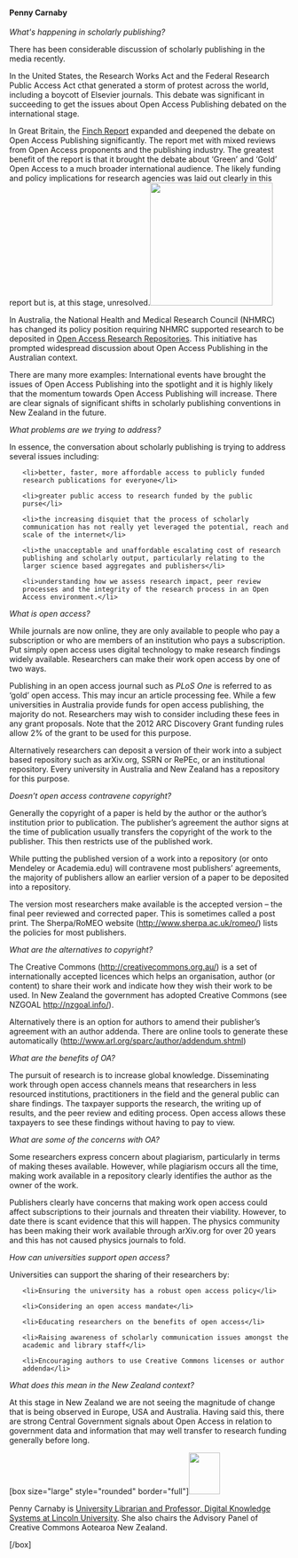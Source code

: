 <html><body><h4>Penny Carnaby</h4>

<p style="text-align:left;"><em>What's happening in scholarly publishing?</em></p>

<em></em>There has been considerable discussion of scholarly publishing in the media recently.



In the United States, the Research Works Act and the Federal Research Public Access Act cthat generated a storm of protest across the world, including a boycott of Elsevier journals. This debate was significant in succeeding to get the issues about Open Access Publishing debated on the international stage.



In Great Britain, the <a href="http://www.researchinfonet.org/wp-content/uploads/2012/06/Finch-Group-report-FINAL-VERSION.pdf">Finch Report</a> expanded and deepened the debate on Open Access Publishing significantly. The report met with mixed reviews from Open Access proponents and the publishing industry. The greatest benefit of the report is that it brought the debate about ‘Green’ and ‘Gold’ Open Access to a much broader international audience. The likely funding and policy implications for research agencies was laid out clearly in this report but is, at this stage, unresolved.<a href="http://creativecommons.org.nz/wp-content/uploads/2011/10/openaccess.jpg"><img class="alignright" title="openaccess" src="http://creativecommons.org.nz/wp-content/uploads/2011/10/openaccess.jpg" alt="" width="221" height="221"></a>



In Australia, the National Health and Medical Research Council (NHMRC) has changed its policy position requiring NHMRC supported research to be deposited in <a href="http://www.nhmrc.gov.au/media/notices/2012/revised-policy-dissemination-research-findings">Open Access Research Repositories</a>. This initiative has prompted widespread discussion about Open Access Publishing in the Australian context.



There are many more examples: International events have brought the issues of Open Access Publishing into the spotlight and it is highly likely that the momentum towards Open Access Publishing will increase. There are clear signals of significant shifts in scholarly publishing conventions in New Zealand in the future.



<em>What problems are we trying to address?</em>



In essence, the conversation about scholarly publishing is trying to address several issues including:

<ol type="I">

	<li>better, faster, more affordable access to publicly funded research publications for everyone</li>

	<li>greater public access to research funded by the public purse</li>

	<li>the increasing disquiet that the process of scholarly communication has not really yet leveraged the potential, reach and scale of the internet</li>

	<li>the unacceptable and unaffordable escalating cost of research publishing and scholarly output, particularly relating to the larger science based aggregates and publishers</li>

	<li>understanding how we assess research impact, peer review processes and the integrity of the research process in an Open Access environment.</li>

</ol>

<em>What is open access?</em>



While journals are now online, they are only available to people who pay a subscription or who are members of an institution who pays a subscription. Put simply open access uses digital technology to make research findings widely available. Researchers can make their work open access by one of two ways.



Publishing in an open access journal such as <em>PLoS One</em> is referred to as ‘gold’ open access. This may incur an article processing fee. While a few universities in Australia provide funds for open access publishing, the majority do not. Researchers may wish to consider including these fees in any grant proposals. Note that the 2012 ARC Discovery Grant funding rules allow 2% of the grant to be used for this purpose.



Alternatively researchers can deposit a version of their work into a subject based repository such as arXiv.org, SSRN or RePEc, or an institutional repository. Every university in Australia and New Zealand has a repository for this purpose.



<em>Doesn’t open access contravene copyright?</em>



Generally the copyright of a paper is held by the author or the author’s institution prior to publication. The publisher’s agreement the author signs at the time of publication usually transfers the copyright of the work to the publisher. This then restricts use of the published work.



While putting the published version of a work into a repository (or onto Mendeley or Academia.edu) will contravene most publishers’ agreements, the majority of publishers allow an earlier version of a paper to be deposited into a repository.



The version most researchers make available is the accepted version – the final peer reviewed and corrected paper. This is sometimes called a post print. The Sherpa/RoMEO website (<a href="http://www.sherpa.ac.uk/romeo/">http://www.sherpa.ac.uk/romeo/</a>) lists the policies for most publishers.

<p lang="en-NZ"><em>What are the alternatives to copyright?</em></p>

The Creative Commons (<a href="http://creativecommons.org.au/">http://creativecommons.org.au/</a>) is a set of internationally accepted licences which helps an organisation, author (or content) to share their work and indicate how they wish their work to be used. In New Zealand the government has adopted Creative Commons (see NZGOAL <a href="http://nzgoal.info/">http://nzgoal.info/</a>).



Alternatively there is an option for authors to amend their publisher’s agreement with an author addenda. There are online tools to generate these automatically (<a href="http://www.arl.org/sparc/author/addendum.shtml">http://www.arl.org/sparc/author/addendum.shtml</a>)



<em>What are the benefits of OA?</em>



The pursuit of research is to increase global knowledge. Disseminating work through open access channels means that researchers in less resourced institutions, practitioners in the field and the general public can share findings. The taxpayer supports the research, the writing up of results, and the peer review and editing process. Open access allows these taxpayers to see these findings without having to pay to view.



<em>What are some of the concerns with OA?</em>



Some researchers express concern about plagiarism, particularly in terms of making theses available. However, while plagiarism occurs all the time, making work available in a repository clearly identifies the author as the owner of the work.



Publishers clearly have concerns that making work open access could affect subscriptions to their journals and threaten their viability. However, to date there is scant evidence that this will happen. The physics community has been making their work available through arXiv.org for over 20 years and this has not caused physics journals to fold.



<em>How can universities support open access?</em>



Universities can support the sharing of their researchers by:

<ul>

	<li>Ensuring the university has a robust open access policy</li>

	<li>Considering an open access mandate</li>

	<li>Educating researchers on the benefits of open access</li>

	<li>Raising awareness of scholarly communication issues amongst the academic and library staff</li>

	<li>Encouraging authors to use Creative Commons licenses or author addenda</li>

</ul>

<em>What does this mean in the New Zealand context?</em>



At this stage in New Zealand we are not seeing the magnitude of change that is being observed in Europe, USA and Australia. Having said this, there are strong Central Government signals about Open Access in relation to government data and information that may well transfer to research funding generally before long.



[box size="large" style="rounded" border="full"]<strong><a href="http://creativecommons.org.nz/wp-content/uploads/2012/10/Penny.Carnaby.jpg"><img class="alignleft  wp-image-2409" title="Penny.Carnaby" src="http://creativecommons.org.nz/wp-content/uploads/2012/10/Penny.Carnaby.jpg" alt="" width="56.25" height="75"></a></strong>



Penny Carnaby is <a href="http://library.lincoln.ac.nz/About/Library-Staff/Staff-Profile/?StaffID=Penny.Carnaby" target="_blank">University Librarian and Professor, Digital Knowledge Systems at Lincoln University</a>. She also chairs the Advisory Panel of Creative Commons Aotearoa New Zealand.



[/box]</body></html>